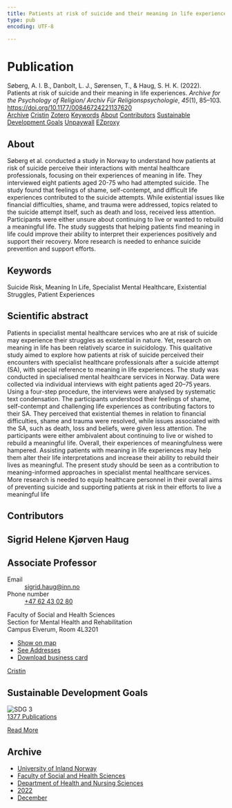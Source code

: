 ```yaml
---
title: Patients at risk of suicide and their meaning in life experiences
type: pub
encoding: UTF-8

---
```

<h1>Publication</h1>
<article id="csl-bib-container-AC6FQQ42" class="csl-bib-container">
  <div class="csl-bib-body"> <div class="csl-entry">Søberg, A. I. B., Danbolt, L. J., Sørensen, T., &#38; Haug, S. H. K. (2022). Patients at risk of suicide and their meaning in life experiences. <i>Archive for the Psychology of Religion/ Archiv Für Religionspsychologie</i>, <i>45</i>(1), 85–103. <a href="https://doi.org/10.1177/00846724221137620">https://doi.org/10.1177/00846724221137620</a></div> </div>
  <div class="csl-bib-buttons">
    <a href="#taxonomy-article-AC6FQQ42" alt="archive" class="csl-bib-button">Archive</a>
    <a href="https://app.cristin.no/results/show.jsf?id=2091062" alt="Cristin" class="csl-bib-button">Cristin</a>
    <a href="http://zotero.org/groups/5881554/items/AC6FQQ42" alt="Zotero" class="csl-bib-button">Zotero</a>
    <a href="#keywords-article-AC6FQQ42" alt="keywords" class="csl-bib-button">Keywords</a>
    <a href="#about-article-AC6FQQ42" alt="about_pub" class="csl-bib-button">About</a>
    <a href="#contributors-article-AC6FQQ42" alt="contributors" class="csl-bib-button">Contributors</a>
    <a href="#sdg-article-AC6FQQ42" alt="sdg" class="csl-bib-button">Sustainable Development Goals</a>
    <a href="https://brage.inn.no/inn-xmlui/bitstream/11250/3051796/2/Soberg_Patients.pdf" alt="Unpaywall" class="csl-bib-button">Unpaywall</a>
    <a href="https://brage.inn.no/inn-xmlui/bitstream/11250/3051796/2/Soberg_Patients.pdf" alt="EZproxy" class="csl-bib-button">EZproxy</a>
  </div>
  <div id="csl-bib-meta-container-AC6FQQ42"></div>
</article>
<div id="csl-bib-meta-AC6FQQ42" class="csl-bib-meta">
  <article id="about-article-AC6FQQ42" class="about_pub-article">
    <h1>About</h1>
    Søberg et al. conducted a study in Norway to understand how patients at risk of suicide perceive their interactions with mental healthcare professionals, focusing on their experiences of meaning in life. They interviewed eight patients aged 20-75 who had attempted suicide. The study found that feelings of shame, self-contempt, and difficult life experiences contributed to the suicide attempts. While existential issues like financial difficulties, shame, and trauma were addressed, topics related to the suicide attempt itself, such as death and loss, received less attention. Participants were either unsure about continuing to live or wanted to rebuild a meaningful life. The study suggests that helping patients find meaning in life could improve their ability to interpret their experiences positively and support their recovery. More research is needed to enhance suicide prevention and support efforts.
  </article>
  <article id="keywords-article-AC6FQQ42" class="keywords-article">
    <h1>Keywords</h1>
    Suicide Risk, Meaning In Life, Specialist Mental Healthcare, Existential Struggles, Patient Experiences
  </article>
  <article id="abstract-article-AC6FQQ42" class="abstract-article">
    <h1>Scientific abstract</h1>
    Patients in specialist mental healthcare services who are at risk of suicide may experience their struggles as existential in nature. Yet, research on meaning in life has been relatively scarce in suicidology. This qualitative study aimed to explore how patients at risk of suicide perceived their encounters with specialist healthcare professionals after a suicide attempt (SA), with special reference to meaning in life experiences. The study was conducted in specialised mental healthcare services in Norway. Data were collected via individual interviews with eight patients aged 20–75 years. Using a four-step procedure, the interviews were analysed by systematic text condensation. The participants understood their feelings of shame, self-contempt and challenging life experiences as contributing factors to their SA. They perceived that existential themes in relation to financial difficulties, shame and trauma were resolved, while issues associated with the SA, such as death, loss and beliefs, were given less attention. The participants were either ambivalent about continuing to live or wished to rebuild a meaningful life. Overall, their experiences of meaningfulness were hampered. Assisting patients with meaning in life experiences may help them alter their life interpretations and increase their ability to rebuild their lives as meaningful. The present study should be seen as a contribution to meaning-informed approaches in specialist mental healthcare services. More research is needed to equip healthcare personnel in their overall aims of preventing suicide and supporting patients at risk in their efforts to live a meaningful life
  </article>
  <article id="contributors-article-AC6FQQ42" class="contributors-article">
    <h1>Contributors</h1>
    <div class="personas"> <div class="vrtx-hinn-person-card"> <div class="photo"> <i class="lar la-user-circle missing-person"></i> </div> <div class="info"> <hgroup><h1>Sigrid Helene Kjørven Haug</h1> <h2>Associate Professor</h2> </hgroup><dl> <dt>Email</dt> <dd> <a href="mailto:sigrid.haug@inn.no">sigrid.haug@inn.no</a> </dd> <dt>Phone number</dt> <dd><a href="tel:+4762430280"> +47 62 43 02 80 </a></dd> </dl> <p> Faculty of Social and Health Sciences<br> Section for Mental Health and Rehabilitation<br> Campus Elverum, Room 4L3201 </p> <ul class="vrtx-hinn-links"> <li><a href="https://www.google.com/maps?q=60.88177,11.53669">Show on map</a></li> <li><a href="https://www.inn.no/english/find-an-employee/sigrid-haug.html#vrtx-hinn-addresses">See Addresses</a></li> <li><a href="https://www.inn.no/english/find-an-employee/sigrid-haug.html?vrtx=vcf">Download business card</a></li> </ul> </div> </div> <a href="https://app.cristin.no/persons/show.jsf?id=414155" alt="Cristin URL" class="personas-cristin">Cristin</a> </div>
  </article>
  <article id="sdg-article-AC6FQQ42" class="sdg-article">
    <h1>Sustainable Development Goals</h1>
    <div class="sdg-container"><div id="sdg3" class="sdg">
        <img src="{{< params subfolder >}}images/sdg/sdg03_en.png" class="image" alt="SDG 3">
        <div class="sdg-overlay">
          <a href="{{< params subfolder >}}en/archive/?sdg=3#archive" class="sdg-publication-count"><span>1377</span> Publications</a>
          <p><a href="https://sdgs.un.org/goals/goal3" class="sdg-read-more">Read More</a></p>
        </div>
      </div></div>
  </article>
  <article id="taxonomy-article-AC6FQQ42" class="taxonomy-article">
    <h1>Archive</h1>
    <ul>
      <li><a href="{{< params subfolder >}}en/archive/?key=3DCRN523">University of Inland Norway</a></li>
      <li><a href="{{< params subfolder >}}en/archive/?key=IDKFS3MX">Faculty of Social and Health Sciences</a></li>
      <li><a href="{{< params subfolder >}}en/archive/?key=GTV4ECMZ">Department of Health and Nursing Sciences</a></li>
      <li><a href="{{< params subfolder >}}en/archive/?key=558P36BB">2022</a></li>
      <li><a href="{{< params subfolder >}}en/archive/?key=24SFEAFD">December</a></li>
    </ul>
  </article>
</div>
